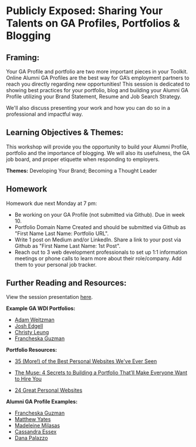 # Publicly Exposed: Sharing Your Talents on GA Profiles, Portfolios & Blogging 

## Framing: 

Your GA Profile and portfolio are two more important pieces in your Toolkit. Online Alumni GA Profiles are the best way for GA’s employment partners to reach you directly regarding new opportunities! This session is dedicated to showing best practices for your portfolio, blog and building your Alumni GA Profile utilizing your Brand Statement, Resume and Job Search Strategy.

We'll also discuss presenting your work and how you can do so in a professional and impactful way. 

## Learning Objectives & Themes:
This workshop will provide you the opportunity to build your Alumni Profile, portfolio and the importance of blogging. We will also its usefulness, the GA job board, and proper etiquette when responding to employers. 

**Themes:** Developing Your Brand; Becoming a Thought Leader


## Homework 

Homework due next Monday at 7 pm:
- Be working on your GA Profile (not submitted via Github). Due in week 10. 
- Portfolio Domain Name Created and should be submitted via Github as "First Name Last Name: Portfolio URL". 
- Write 1 post on Medium and/or LinkedIn. Share a link to your post via Github as "First Name Last Name: 1st Post". 
- Reach out to 3 web development professionals to set up 1:1 information meetings or phone calls to learn more about their role/company. Add them to your personal job tracker. 

## Further Reading and Resources:

View the session presentation [here](https://drive.google.com/open?id=1rtApyPfVfE4s6r6JdfJLQHbORZG5NE3D).

**Example GA WDI Portfolios:**
- [Adam Weitzman](http://www.adamweitzman.com/)
- [Josh Edgell](https://joshedgell.github.io/)
- [Christy Leung](http://christyleung.com/#index)
- [Francheska Guzman](http://francheskaguzman.io/)

**Portfolio Resources:**

- [35 (More!) of the Best Personal Websites We've Ever Seen](https://www.themuse.com/advice/35-more-of-the-best-personal-websites-weve-ever-seen?utm_source=Sailthru&utm_medium=email&utm_campaign=35%20%28More%21%29%20of%20the%20Best%20Personal%20Websites%20We%27ve%20Ever%20Seen&utm_term=Daily%20Email%20List)

- [The Muse: 4 Secrets to Building a Portfolio That’ll Make Everyone Want to Hire You](https://www.themuse.com/advice/4-secrets-to-building-a-portfolio-thatll-make-everyone-want-to-hire-you?utm_source=Sailthru&utm_medium=email&utm_term=Daily%20Email%20List&utm_campaign=4%20Secrets%20to%20Building%20a%20Portfolio%20That%27ll%20Make%20Everyone%20Want%20to%20Hire%20You)

- [24 Great Personal Websites](https://www.themuse.com/advice/our-24-favorite-onepage-personal-websites-will-inspire-you-to-make-your-own)


**Alumni GA Profile Examples:** 
- [Francheska Guzman](https://profiles.generalassemb.ly/profiles/francheska-guzman)
- [Matthew Yates](https://profiles.generalassemb.ly/profiles/matt-yates)
- [Madeleine Milasas](https://profiles.generalassemb.ly/profiles/madeleine-milasas)
- [Cassandra Essex](https://profiles.generalassemb.ly/profiles/cassandra-essex)
- [Dana Palazzo](https://profiles.generalassemb.ly/dana-palazzo)


